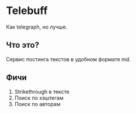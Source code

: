 # Telebuff
Как telegraph, но лучше.

## Что это?
Сервис постинга текстов в удобном формате md.

## Фичи
1. Strikethrough в тексте
2. Поиск по хэштегам
3. Поиск по авторам
